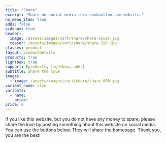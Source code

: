 ```yaml
---
title: "Share"
excerpt: "Share on social media this donboulton.com website."
no_menu_item: true
adds: false
sidenav: true
header:
  image: /assets/images/cart/share/share-cover.jpg
  teaser: /assets/images/cart/share/share-320.jpg
classes: product
layout: productdetails
products: true
lightbox: true
support: [products, lightbox, adds]
subtitle: Share the love
images:
  - image: /assets/images/cart/share/share-800.jpg
variant_name: size
variants:
  - name:
    price:
price: 0
---
```


If you like this website, but you do not have any money to spare, please share the love by posting something about this website on social media. You can use the buttons below. They will share the homepage. Thank you, you are the best!